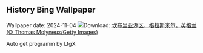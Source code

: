 ## History Bing Wallpaper
Wallpaper date: 2024-11-04
![](https://www.bing.com/th?id=OHR.CumbriaAutumn_ZH-CN7697251216_UHD.jpg&w=1000)Download: [坎布里亚湖区，格拉斯米尔，英格兰 (© Thomas Molyneux/Getty Images)](https://www.bing.com/th?id=OHR.CumbriaAutumn_ZH-CN7697251216_UHD.jpg)

Auto get programm by LtgX

